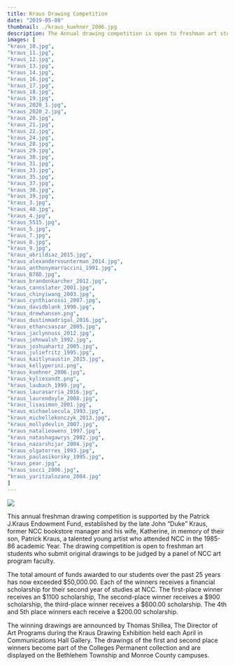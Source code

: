 ```yaml
---
title: Kraus Drawing Competition
date: "2019-05-08"
thumbnail: ./kraus_kuehner_2006.jpg
description: The Annual drawing competition is open to freshman art students who submit original drawings to be judged by a panel of NCC art program faculty.
images: [
"kraus_10.jpg",
"kraus_11.jpg",
"kraus_12.jpg",
"kraus_13.jpg",
"kraus_14.jpg",
"kraus_16.jpg",
"kraus_17.jpg",
"kraus_18.jpg",
"kraus_19.jpg",
"kraus_2020_1.jpg",
"kraus_2020_2.jpg",
"kraus_20.jpg",
"kraus_21.jpg",
"kraus_22.jpg",
"kraus_24.jpg",
"kraus_28.jpg",
"kraus_29.jpg",
"kraus_30.jpg",
"kraus_31.jpg",
"kraus_33.jpg",
"kraus_35.jpg",
"kraus_37.jpg",
"kraus_38.jpg",
"kraus_39.jpg",
"kraus_3.jpg",
"kraus_40.jpg",
"kraus_4.jpg",
"kraus_5515.jpg",
"kraus_5.jpg",
"kraus_7.jpg",
"kraus_8.jpg",
"kraus_9.jpg",
"kraus_abrildiaz_2015.jpg",
"kraus_alexandervounterman_2014.jpg",
"kraus_anthonymarraccini_1991.jpg",
"kraus_B78D.jpg",
"kraus_brandonkarcher_2012.jpg",
"kraus_cannslater_2001.jpg",
"kraus_chinyiwang_2003.jpg",
"kraus_cynthiarossi_2007.jpg",
"kraus_davidblank_1998.jpg",
"kraus_drewhansen.png",
"kraus_dustinmadrigal_2016.jpg",
"kraus_ethancsaszar_2005.jpg",
"kraus_jaclynnuss_2012.jpg",
"kraus_johnwalsh_1992.jpg",
"kraus_joshuahartz_2005.jpg",
"kraus_juliefritz_1995.jpg",
"kraus_kaitlynaustin_2015.jpg",
"kraus_kellyperini.png",
"kraus_kuehner_2006.jpg",
"kraus_kyliesandt.png",
"kraus_laubach_1999.jpg",
"kraus_laurasarria_2016.jpg",
"kraus_laurendoyle_2008.jpg",
"kraus_lisasimon_2001.jpg",
"kraus_michaelsecula_1993.jpg",
"kraus_michellekonczyk_2013.jpg",
"kraus_mollydevlin_2007.jpg",
"kraus_natalieowens_1997.jpg",
"kraus_natashagawrys_2002.jpg",
"kraus_nazarshijar_2004.jpg",
"kraus_olgatorres_1993.jpg",
"kraus_paulasikorsky_1995.jpg",
"kraus_pear.jpg",
"kraus_socci_2006.jpg",
"kraus_yaritzalozano_2004.jpg"
]
---
```


<div class="kg-card kg-image-card">

<img src="./kraus_portrait.png" />

</div>

This annual freshman drawing competition is supported by the Patrick J.Kraus Endowment Fund, established by the late John “Duke” Kraus, former NCC bookstore manager and his wife, Katherine, in memory of their son, Patrick Kraus, a talented young artist who attended NCC in the 1985-86 academic Year. The drawing competition is open to freshman art students who submit original drawings to be judged by a panel of NCC art program faculty.

The total amount of funds awarded to our students over the past 25 years has now exceeded $50,000.00. Each of the winners receives a financial scholarship for their second year of studies at NCC. The first-place winner receives an $1100 scholarship, The second-place winner receives a $900 scholarship, the third-place winner receives a $600.00 scholarship. The 4th and 5th place winners each receive a \$200.00 scholarship.

The winning drawings are announced by Thomas Shillea, The Director of Art Programs during the Kraus Drawing Exhibition held each April in Communications Hall Gallery. The drawings of the first and second place winners become part of the Colleges Permanent collection and are displayed on the Bethlehem Township and Monroe County campuses.
